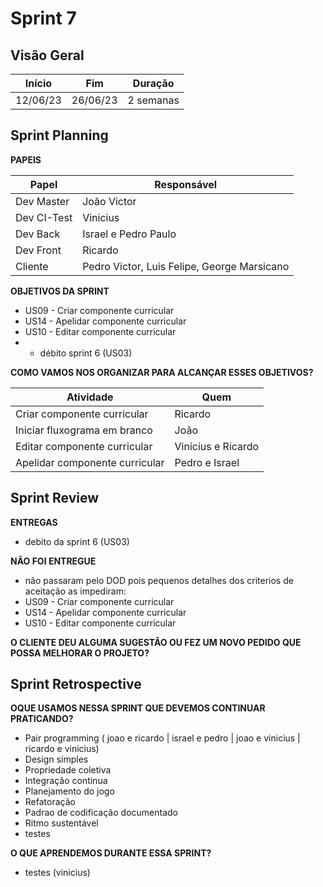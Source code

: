 # Sprint 7

## Visão Geral

|  Início  |   Fim    |  Duração  |
| :------: | :------: | :-------: |
| 12/06/23 | 26/06/23 | 2 semanas |

## Sprint Planning
**PAPEIS**

| Papel       | Responsável                                 |
| ----------- | ------------------------------------------- |
| Dev Master  | João Victor                                 |
| Dev CI-Test | Vinicius                                    |
| Dev Back    | Israel e Pedro Paulo                        |
| Dev Front   | Ricardo                                     |
| Cliente     | Pedro Victor, Luis Felipe, George Marsicano |


**OBJETIVOS DA SPRINT**

- US09 - Criar componente curricular         
- US14 - Apelidar componente curricular      
- US10 - Editar componente curricular     
- + débito sprint 6 (US03)

**COMO VAMOS NOS ORGANIZAR PARA ALCANÇAR ESSES OBJETIVOS?**

| Atividade                      | Quem               |
| ------------------------------ | ------------------ |
| Criar componente curricular    | Ricardo            |
| Iniciar fluxograma em branco   | João               |
| Editar componente curricular   | Vinicius e Ricardo |
| Apelidar componente curricular | Pedro e Israel     |


## Sprint Review
**ENTREGAS**

- debito da sprint 6 (US03)

**NÃO FOI ENTREGUE**

- não passaram pelo DOD pois pequenos detalhes dos criterios de aceitação as impediram:
- US09 - Criar componente curricular         
- US14 - Apelidar componente curricular      
- US10 - Editar componente curricular

**O CLIENTE DEU ALGUMA SUGESTÃO OU FEZ UM NOVO PEDIDO QUE POSSA MELHORAR O PROJETO?**


## Sprint Retrospective
**OQUE USAMOS NESSA SPRINT QUE DEVEMOS CONTINUAR PRATICANDO?**

- Pair programming ( joao e ricardo | israel e pedro | joao e vinicius | ricardo e vinicius)
- Design simples
- Propriedade coletiva
- Integração continua
- Planejamento do jogo
- Refatoração
- Padrao de codificação documentado
- Ritmo sustentável
- testes
    
**O QUE APRENDEMOS DURANTE ESSA SPRINT?**

- testes (vinicius)
